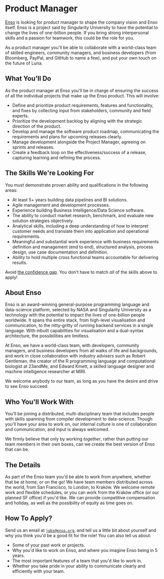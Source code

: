 # Product Manager
[Enso](https://enso.org) is looking for product manager to shape the company 
vision and Enso itself. Enso is a project said by Singularity University to have 
the potential to change the lives of one-billion people. If you bring strong 
interpersonal skills and a passion for teamwork, this could be the role for you.

As a product manager you'll be able to collaborate with a world-class team of
skilled engineers, community managers, and business developers (from Bloomberg,
PayPal, and GitHub to name a few), and put your own touch on the future of Luna.

## What You'll Do
As the product manager at Enso you'll be in charge of ensuring the success of
all the individual projects that make up the Enso product. This will involve:

- Define and prioritize product requirements, features and functionality, and
  fixes by collecting input from stakeholders, community and field experts.
- Prioritize the development backlog by aligning with the strategic direction
  of the product.
- Develop and manage the software product roadmap, communicating the
  requirements and plans for upcoming releases clearly.
- Manage development alongside the Project Manager, agreeing on sprints and
  releases.
- Create a feedback loop on the effectiveness/success of a release, capturing
  learning and refining the process.

## The Skills We're Looking For
You must demonstrate proven ability and qualifications in the following
areas:

- At least 5+ years building data pipelines and BI solutions.
- Agile management and development processes.
- Experience building Business Intelligence/Data Science software.
- The ability to conduct market research, benchmark, and evaluate new solution
  strategies objectively.
- Analytical skills, including a deep understanding of how to interpret customer
  needs and translate them into application and operational requirements.
- Meaningful and substantial work experience with business requirements
  definition and management (end to end), structured analysis, process design,
  use case documentation and definition.
- Ability to hold multiple cross functional teams accountable for delivering
  results.

Avoid [the confidence gap](https://www.forbes.com/sites/womensmedia/2014/04/28/act-now-to-shrink-the-confidence-gap/).
You don't have to match _all_ of the skills above to apply!

## About Enso
Enso is an award-winning general-purpose programming language and data-science
platform, selected by NASA and Singularity University as a technology with the
potential to impact the lives of one-billion people worldwide. It spans the
entire stack, from high-level visualisation and communication, to the
nitty-gritty of running backend services in a single language. With inbuilt
capabilities for visualisation and a dual-syntax architecture, the possibilities
are limitless.

At Enso, we have a world-class team, with developers, community managers, and
business developers from all walks of life and backgrounds, and work in close
collaboration with industry advisers such as Robert Gentleman, the creator of
the R programming language and computational biologist at 23andMe, and Edward
Kmett, a skilled language designer and machine intelligence researcher at MIRI.

We welcome anybody to our team, as long as you have the desire and drive to see
Enso succeed.

## Who You'll Work With
You'll be joining a distributed, multi-disciplinary team that includes people
with skills spanning from compiler development to data-science. Though you'll
have your area to work on, our internal culture is one of collaboration and
communication, and input is always welcomed.

We firmly believe that only by working _together_, rather than putting our team
members in their own boxes, can we create the best version of Enso that can be.

## The Details
As part of the Enso team you'd be able to work from anywhere, whether that be at
home, or on the go! We have team members distributed across the world, from San
Francisco, to London, to Kraków. We welcome remote work and flexible schedules,
or you can work from the Kraków office (or our planned SF office) if you'd like.
We can provide competitive compensation and holiday, as well as the possibility
of equity as time goes on.

## How To Apply?
Send us an email at [`jobs@enso.org`](mailto:jobs@enso.org), and tell us a
little bit about yourself and why you think you'd be a good fit for the role!
You can also tell us about:

- Some of your past work or projects.
- Why you'd like to work on Enso, and where you imagine Enso being in 5 years.
- The most important features of a team that you'd like to work in.
- Whether you take pride in your ability to communicate clearly and efficiently
  with your team.
